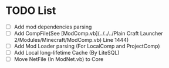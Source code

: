 # TODO List
- [ ] Add mod dependencies parsing
- [ ] Add CompFile(See [ModComp.vb](../../../Plain Craft Launcher 2/Modules/Minecraft/ModComp.vb) Line 1444)
- [ ] Add Mod Loader parsing (For LocalComp and ProjectComp)
- [ ] Add Local long-lifetime Cache (By LiteSQL)
- [ ] Move NetFile (In ModNet.vb) to Core